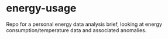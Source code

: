 # energy-usage
Repo for a personal energy data analysis brief, looking at energy consumption/temperature data and associated anomalies.
